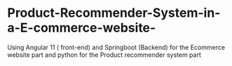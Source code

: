 # Product-Recommender-System-in-a-E-commerce-website-
Using Angular 11 ( front-end) and Springboot (Backend) for the Ecommerce website  part and python for the Product recommender system part

